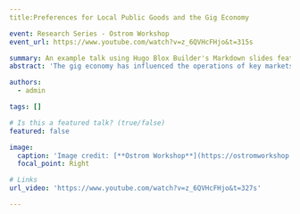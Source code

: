 ```yaml
---
title:Preferences for Local Public Goods and the Gig Economy

event: Research Series - Ostrom Workshop
event_url: https://www.youtube.com/watch?v=z_6QVHcFHjo&t=315s

summary: An example talk using Hugo Blox Builder's Markdown slides feature.
abstract: 'The gig economy has influenced the operations of key markets such as transportation and housing. Although there is a growing body of literature on this topic, the impact of individuals' preferences for government-provided goods on these new markets has not been extensively studied. This paper investigates the extent to which different responses to increases in property taxes shape the incentives to supply in the gig economy through short-term rental services (Airbnb). Empirical examination is done through a stacked difference-in-difference and stacked regression discontinuity model that compares the probability of exiting the Airbnb market between school districts in Texas with narrow approvals/rejections. Results from this model suggest that increases in property tax burden (captured via the elections) lead to an increase in the probability of exiting the Airbnb market in the short-term. These findings shed some light on the role that local policy plays in the development of Airbnb in the United States, and link two relevant literatures in policy evaluation.'

authors:
  - admin

tags: []

# Is this a featured talk? (true/false)
featured: false

image:
  caption: 'Image credit: [**Ostrom Workshop**](https://ostromworkshop.indiana.edu/index.html)'
  focal_point: Right

# Links
url_video: 'https://www.youtube.com/watch?v=z_6QVHcFHjo&t=327s'

---
```

